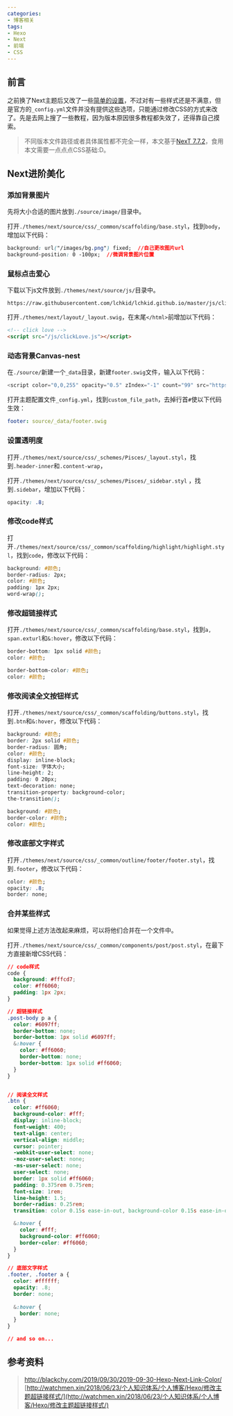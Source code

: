 ```yaml
---
categories:
- 博客相关
tags:
- Hexo
- Next
- 前端
- CSS
---
```


## 前言

之前换了Next主题后又改了一些[简单的设置](/2020/03/05/Hexo更换Next主题/)，不过对有一些样式还是不满意，但是官方的`_config.yml`文件并没有提供这些选项，只能通过修改CSS的方式来改了。先是去网上搜了一些教程，因为版本原因很多教程都失效了，还得靠自己摸索。

> 不同版本文件路径或者具体属性都不完全一样，本文基于[NexT 7.7.2](https://pisces.theme-next.org/next-7-7-2-released/)，食用本文需要一点点点CSS基础:D。





## Next进阶美化





### 添加背景图片

先将大小合适的图片放到`./source/image/`目录中。

打开`./themes/next/source/css/_common/scaffolding/base.styl`，找到`body`，增加以下代码：

```css
background: url("/images/bg.png") fixed;  //自己更改图片url
background-position: 0 -100px;  //微调背景图片位置
```


<!-- more -->


### 鼠标点击爱心

下载以下js文件放到`./themes/next/source/js/`目录中。

```
https://raw.githubusercontent.com/lchkid/lchkid.github.io/master/js/clickLove.js
```

打开`./themes/next/layout/_layout.swig`，在末尾`</html>`前增加以下代码：

```html
<!-- click love -->
<script src="/js/clickLove.js"></script>
```




### 动态背景Canvas-nest

在`./source/`新建一个`_data`目录，新建`footer.swig`文件，输入以下代码：

```js
<script color="0,0,255" opacity="0.5" zIndex="-1" count="99" src="https://cdn.jsdelivr.net/npm/canvas-nest.js@1/dist/canvas-nest.js"></script>
```

打开主题配置文件`_config.yml`，找到`custom_file_path`，去掉行首`#`使以下代码生效：

```yaml
footer: source/_data/footer.swig
```




### 设置透明度 

打开`./themes/next/source/css/_schemes/Pisces/_layout.styl`，找到`.header-inner`和`.content-wrap`，

打开`./themes/next/source/css/_schemes/Pisces/_sidebar.styl` ，找到`.sidebar`，增加以下代码：

```css
opacity: .8;
```




### 修改code样式

打开`./themes/next/source/css/_common/scaffolding/highlight/highlight.styl`，找到`code`，修改以下代码：

```css
background: #颜色;
border-radius: 2px;
color: #颜色;
padding: 1px 2px;
word-wrap();
```




### 修改超链接样式

打开`./themes/next/source/css/_common/scaffolding/base.styl`，找到`a, span.exturl`和`&:hover`，修改以下代码：

```css
border-bottom: 1px solid #颜色;
color: #颜色;

border-bottom-color: #颜色;
color: #颜色;
```




### 修改阅读全文按钮样式

打开`./themes/next/source/css/_common/scaffolding/buttons.styl`，找到`.btn`和`&:hover`，修改以下代码：

```css
background: #颜色;
border: 2px solid #颜色;
border-radius: 圆角;
color: #颜色;
display: inline-block;
font-size: 字体大小;
line-height: 2;
padding: 0 20px;
text-decoration: none;
transition-property: background-color;
the-transition();

background: #颜色;
border-color: #颜色;
color: #颜色;
```




### 修改底部文字样式

打开`./themes/next/source/css/_common/outline/footer/footer.styl`，找到`.footer`，修改以下代码：

```css
color: #颜色;
opacity: .8;
border: none;
```




### 合并某些样式

如果觉得上述方法改起来麻烦，可以将他们合并在一个文件中。

打开`./themes/next/source/css/_common/components/post/post.styl`，在最下方直接新增CSS代码：

```css
// code样式
code {
  background: #fffcd7;
  color: #ff6060;
  padding: 1px 2px;
}

// 超链接样式
.post-body p a {
  color: #6097ff;
  border-bottom: none;
  border-bottom: 1px solid #6097ff;
  &:hover {
    color: #ff6060;
    border-bottom: none;
    border-bottom: 1px solid #ff6060;
  }
}


// 阅读全文样式
.btn {
  color: #ff6060;
  background-color: #fff;
  display: inline-block;
  font-weight: 400;
  text-align: center;
  vertical-align: middle;
  cursor: pointer;
  -webkit-user-select: none;
  -moz-user-select: none;
  -ms-user-select: none;
  user-select: none;
  border: 1px solid #ff6060;
  padding: 0.375rem 0.75rem;
  font-size: 1rem;
  line-height: 1.5;
  border-radius: 0.25rem;
  transition: color 0.15s ease-in-out, background-color 0.15s ease-in-out, border-color 0.15s ease-in-out, box-shadow 0.15s ease-in-out;

  &:hover {
    color: #fff;
    background-color: #ff6060;
    border-color: #ff6060;
  }
}

// 底部文字样式
.footer, .footer a {
  color: #ffffff;
  opacity: .8;
  border: none;
  
  &:hover {
    border: none;
  }
}

// and so on...
```





## 参考资料
>http://blackchy.com/2019/09/30/2019-09-30-Hexo-Next-Link-Color/
>[http://watchmen.xin/2018/06/23/个人知识体系/个人博客/Hexo/修改主题超链接样式/](http://watchmen.xin/2018/06/23/个人知识体系/个人博客/Hexo/修改主题超链接样式/)







